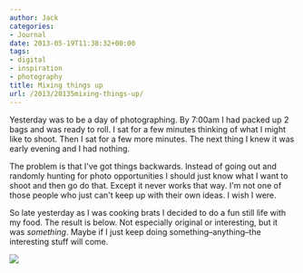```yaml
---
author: Jack
categories:
- Journal
date: 2013-05-19T11:38:32+00:00
tags:
- digital
- inspiration
- photography
title: Mixing things up
url: /2013/20135mixing-things-up/
---
```


Yesterday was to be a day of photographing. By 7:00am I had packed up 2 bags and was ready to roll. I sat for a few minutes thinking of what I might like to shoot. Then I sat for a few more minutes. The next thing I knew it was early evening and I had nothing.

The problem is that I've got things backwards. Instead of going out and randomly hunting for photo opportunities I should just know what I want to shoot and then go do that. Except it never works that way. I'm not one of those people who just can't keep up with their own ideas. I wish I were.

So late yesterday as I was cooking brats I decided to do a fun still life with my food. The result is below. Not especially original or interesting, but it was&nbsp;_something_. Maybe if I just keep doing something&#8211;anything&#8211;the interesting stuff will come.

![][1]

 [1]: /img/2013/05/bananabrat.jpg